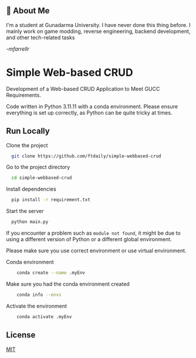 
## 🚀 About Me
I'm a student at Gunadarma University. I have never done this thing before. I mainly work on game modding, reverse engineering, backend development, and other tech-related tasks

-*mfarrellr*

# Simple Web-based CRUD

Development of a Web-based CRUD Application to Meet GUCC Requirements.

Code written in Python 3.11.11 with a conda environment. Please ensure everything is set up correctly, as Python can be quite tricky at times.
## Run Locally

Clone the project

```bash
  git clone https://github.com/ftdaily/simple-webbased-crud
```

Go to the project directory

```bash
  cd simple-webbased-crud
```

Install dependencies

```bash
  pip install -r requirement.txt
```

Start the server

```bash
  python main.py
```

If you encounter a problem such as `module not found`, it might be due to using a different version of Python or a different global environment.

Please make sure you use correct environment or use virtual environment.

Conda environment
```bash
    conda create --name .myEnv 
```

Make sure you had the conda environment created
```bash
    conda info --envs
```

Activate the environment
```bash
    conda activate .myEnv
```

## License

[MIT](https://choosealicense.com/licenses/mit/)

